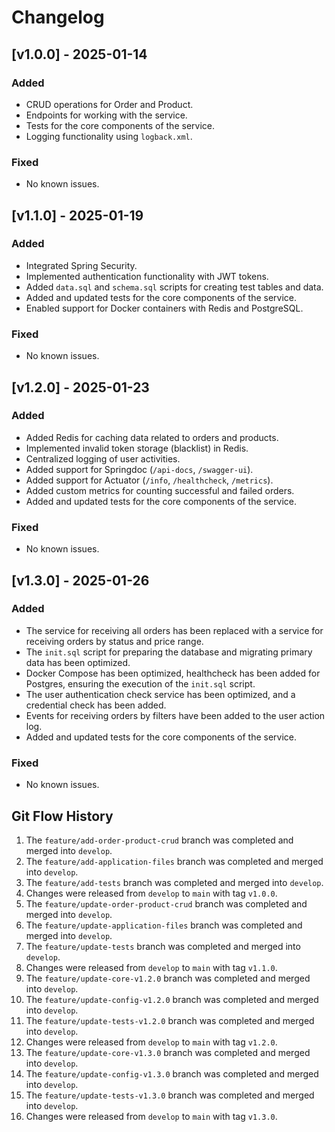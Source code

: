 # Changelog

## [v1.0.0] - 2025-01-14
### Added
- CRUD operations for Order and Product.
- Endpoints for working with the service.
- Tests for the core components of the service.
- Logging functionality using `logback.xml`.

### Fixed
- No known issues.

## [v1.1.0] - 2025-01-19
### Added
- Integrated Spring Security.
- Implemented authentication functionality with JWT tokens.
- Added `data.sql` and `schema.sql` scripts for creating test tables and data.
- Added and updated tests for the core components of the service.
- Enabled support for Docker containers with Redis and PostgreSQL.

### Fixed
- No known issues.

## [v1.2.0] - 2025-01-23
### Added
- Added Redis for caching data related to orders and products.
- Implemented invalid token storage (blacklist) in Redis.
- Centralized logging of user activities.
- Added support for Springdoc (`/api-docs`, `/swagger-ui`).
- Added support for Actuator (`/info`, `/healthcheck`, `/metrics`).
- Added custom metrics for counting successful and failed orders.
- Added and updated tests for the core components of the service.

### Fixed
- No known issues.

## [v1.3.0] - 2025-01-26
### Added
- The service for receiving all orders has been replaced with a service for receiving orders by status and price range.
- The `init.sql` script for preparing the database and migrating primary data has been optimized.
- Docker Compose has been optimized, healthcheck has been added for Postgres, ensuring the execution of the `init.sql` script.
- The user authentication check service has been optimized, and a credential check has been added.
- Events for receiving orders by filters have been added to the user action log.
- Added and updated tests for the core components of the service.

### Fixed
- No known issues.

## Git Flow History
1. The `feature/add-order-product-crud` branch was completed and merged into `develop`.
2. The `feature/add-application-files` branch was completed and merged into `develop`.
3. The `feature/add-tests` branch was completed and merged into `develop`.
4. Changes were released from `develop` to `main` with tag `v1.0.0`.
5. The `feature/update-order-product-crud` branch was completed and merged into `develop`.
6. The `feature/update-application-files` branch was completed and merged into `develop`.
7. The `feature/update-tests` branch was completed and merged into `develop`.
8. Changes were released from `develop` to `main` with tag `v1.1.0`.
9. The `feature/update-core-v1.2.0` branch was completed and merged into `develop`.
10. The `feature/update-config-v1.2.0` branch was completed and merged into `develop`.
11. The `feature/update-tests-v1.2.0` branch was completed and merged into `develop`.
12. Changes were released from `develop` to `main` with tag `v1.2.0`.
13. The `feature/update-core-v1.3.0` branch was completed and merged into `develop`.
14. The `feature/update-config-v1.3.0` branch was completed and merged into `develop`.
15. The `feature/update-tests-v1.3.0` branch was completed and merged into `develop`.
16. Changes were released from `develop` to `main` with tag `v1.3.0`.

